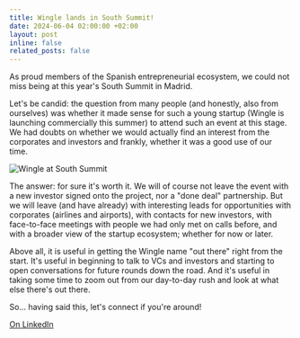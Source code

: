```yaml
---
title: Wingle lands in South Summit!
date: 2024-06-04 02:00:00 +02:00
layout: post
inline: false
related_posts: false
---
```


As proud members of the Spanish entrepreneurial ecosystem, we could not miss being at this year's South Summit in Madrid.

Let's be candid: the question from many people (and honestly, also from ourselves) was whether it made sense for such a young startup (Wingle is launching commercially this summer) to attend such an event at this stage. We had doubts on whether we would actually find an interest from the corporates and investors and frankly, whether it was a good use of our time.

![Wingle at South Summit](https://media.licdn.com/dms/image/v2/D4D22AQEoKo0klrorUQ/feedshare-shrink_800/feedshare-shrink_800/0/1719172282705?e=1740614400&v=beta&t=acYslLsBYbAs9YLB06GX6CHXWRnqi-fDi4Q8wWwTNMo)

The answer: for sure it's worth it. We will of course not leave the event with a new investor signed onto the project, nor a "done deal" partnership. But we will leave (and have already) with interesting leads for opportunities with corporates (airlines and airports), with contacts for new investors, with face-to-face meetings with people we had only met on calls before, and with a broader view of the startup ecosystem; whether for now or later. 

Above all, it is useful in getting the Wingle name "out there" right from the start. It's useful in beginning to talk to VCs and investors and starting to open conversations for future rounds down the road. And it's useful in taking some time to zoom out from our day-to-day rush and look at what else there's out there.

So... having said this, let's connect if you're around!

[On LinkedIn](https://www.linkedin.com/posts/lets-wingle_wingle-lands-in-south-summit-as-proud-members-activity-7204193109449023488-tIXS/?utm_source=share&utm_medium=member_desktop)
